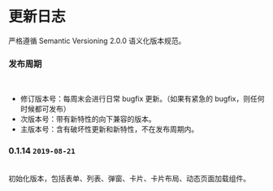 # 更新日志
  严格遵循 Semantic Versioning 2.0.0 语义化版本规范。
### 发布周期
</br>

 - 修订版本号：每周末会进行日常 bugfix 更新。（如果有紧急的 bugfix，则任何时候都可发布）
 - 次版本号：带有新特性的向下兼容的版本。
 - 主版本号：含有破坏性更新和新特性，不在发布周期内。

### 0.1.14 `2019-08-21`
</br>
初始化版本，包括表单、列表、弹窗、卡片、卡片布局、动态页面加载组件。
